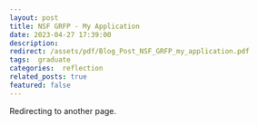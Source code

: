 ```yaml
---
layout: post
title: NSF GRFP - My Application
date: 2023-04-27 17:39:00
description: 
redirect: /assets/pdf/Blog_Post_NSF_GRFP_my_application.pdf
tags:  graduate
categories:  reflection
related_posts: true
featured: false
---
```


Redirecting to another page.
